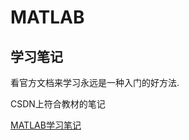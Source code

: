# MATLAB

## 学习笔记

看官方文档来学习永远是一种入门的好方法.

CSDN上符合教材的笔记

[MATLAB学习笔记](https://blog.csdn.net/ncepu_chen/category_8963336.html)